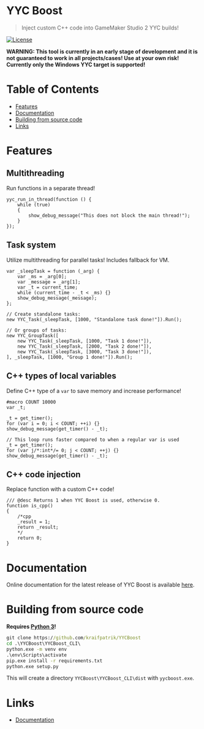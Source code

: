 # YYC Boost
> Inject custom C++ code into GameMaker Studio 2 YYC builds!

[![License](https://img.shields.io/github/license/kraifpatrik/YYCBoost)](LICENSE)

**WARNING: This tool is currently in an early stage of development and it is not
guaranteed to work in all projects/cases! Use at your own risk! Currently only
the Windows YYC target is supported!**

# Table of Contents
* [Features](#features)
* [Documentation](#documentation)
* [Building from source code](#building-from-source-code)
* [Links](#links)

# Features
## Multithreading
Run functions in a separate thread!

```gml
yyc_run_in_thread(function () {
    while (true)
    {
        show_debug_message("This does not block the main thread!");
    }
});
```

## Task system
Utilize multithreading for parallel tasks! Includes fallback for VM.

```gml
var _sleepTask = function (_arg) {
    var _ms = _arg[0];
    var _message = _arg[1];
    var _t = current_time;
    while (current_time - _t < _ms) {}
    show_debug_message(_message);
};

// Create standalone tasks:
new YYC_Task(_sleepTask, [1000, "Standalone task done!"]).Run();

// Or groups of tasks:
new YYC_GroupTask([
    new YYC_Task(_sleepTask, [1000, "Task 1 done!"]),
    new YYC_Task(_sleepTask, [2000, "Task 2 done!"]),
    new YYC_Task(_sleepTask, [3000, "Task 3 done!"]),
], _sleepTask, [1000, "Group 1 done!"]).Run();
```

## C++ types of local variables
Define C++ type of a `var` to save memory and increase performance!

```gml
#macro COUNT 10000
var _t;

_t = get_timer();
for (var i = 0; i < COUNT; ++i) {}
show_debug_message(get_timer() - _t);

// This loop runs faster compared to when a regular var is used
_t = get_timer();
for (var j/*:int*/= 0; j < COUNT; ++j) {}
show_debug_message(get_timer() - _t);
```

## C++ code injection
Replace function with a custom C++ code!

```gml
/// @desc Returns 1 when YYC Boost is used, otherwise 0.
function is_cpp()
{
    /*cpp
    _result = 1;
    return _result;
    */
    return 0;
}
```

# Documentation
Online documentation for the latest release of YYC Boost is available [here](https://kraifpatrik.com/docs/yycboost).

# Building from source code
**Requires [Python 3](https://www.python.org/)!**

```cmd
git clone https://github.com/kraifpatrik/YYCBoost
cd .\YYCBoost\YYCBoost_CLI\
python.exe -m venv env
.\env\Scripts\activate
pip.exe install -r requirements.txt
python.exe setup.py
```

This will create a directory `YYCBoost\YYCBoost_CLI\dist` with `yycboost.exe`.

# Links
* [Documentation](https://kraifpatrik.com/docs/yycboost)
